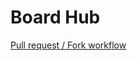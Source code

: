 # Board Hub

[Pull request / Fork workflow](https://gist.github.com/Chaser324/ce0505fbed06b947d962)
